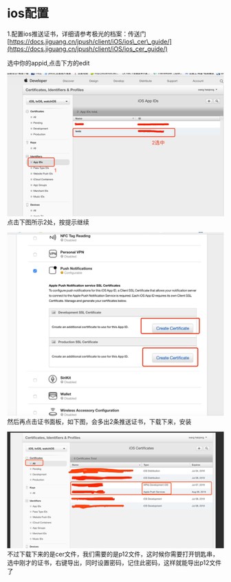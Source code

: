 # ios配置

1.配置ios推送证书，详细请参考极光的档案：传送门[https://docs.jiguang.cn/jpush/client/iOS/ios\_cer\_guide/](https://docs.jiguang.cn/jpush/client/iOS/ios_cer_guide/)

选中你的appid,点击下方的edit

![](/assets/A8E5A0E1-C717-4E4A-AEA6-31149E748494.png)点击下图所示2处，按提示继续

![](/assets/B62A446F-B88B-43FF-A344-6B62168A2429.png)然后再点击证书面板，如下图，会多出2条推送证书，下载下来，安装

![](/assets/F791FA01-86C7-4530-9997-528886CB35DF.png)不过下载下来的是cer文件，我们需要的是p12文件，这时候你需要打开钥匙串，选中刚才的证书，右键导出，同时设置密码，记住此密码，这样就能导出p12文件了



